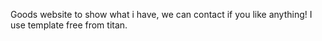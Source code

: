 Goods website to show what i have, we can contact if you like anything! I use template free from titan.
